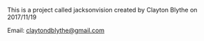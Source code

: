 

This is a project called jacksonvision created by Clayton Blythe on 2017/11/19

Email: claytondblythe@gmail.com

